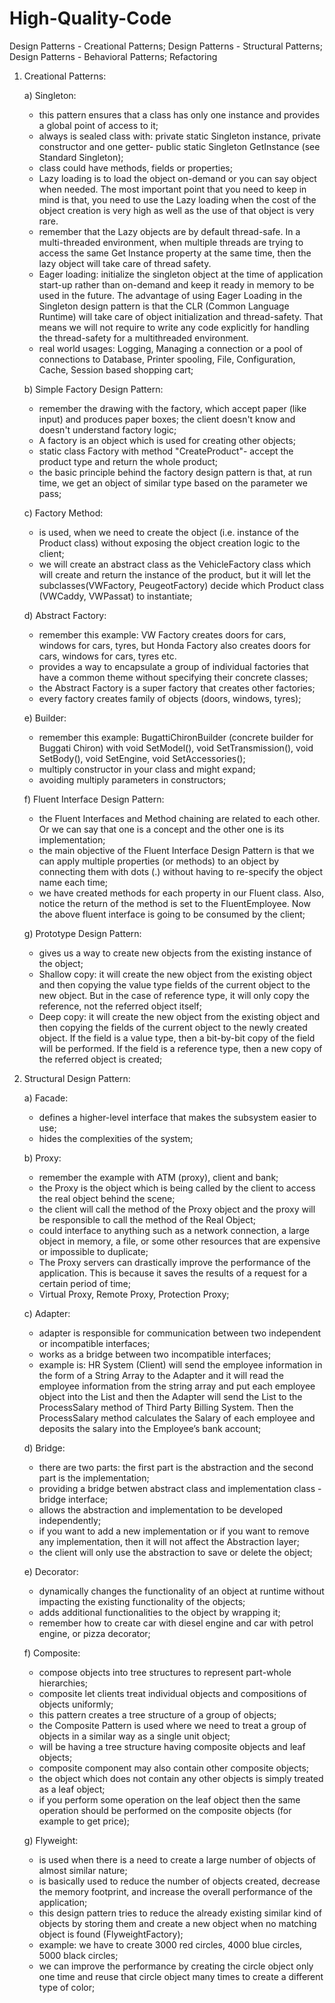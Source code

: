 # High-Quality-Code
Design Patterns - Creational Patterns; Design Patterns - Structural Patterns; Design Patterns - Behavioral Patterns; Refactoring 
1. Creational Patterns:

    a) Singleton:
      - this pattern ensures that a class has only one instance and provides a global point of access to it;
      - always is sealed class with: private static Singleton instance, private constructor and one getter- public static Singleton GetInstance (see Standard Singleton);
      - class could have methods, fields or properties;
      - Lazy loading is to load the object on-demand or you can say object when needed. The most important point that you need to keep in mind is that, you need to use the Lazy               loading when the cost of the object creation is very high as well as the use of that object is very rare. 
      - remember that the Lazy<T> objects are by default thread-safe. In a multi-threaded environment, when multiple threads are trying to access the same Get Instance property at           the same time, then the lazy object will take care of thread safety.   
      - Eager loading: initialize the singleton object at the time of application start-up rather than on-demand and keep it ready in memory to be used in the future. The advantage           of using Eager Loading in the Singleton design pattern is that the CLR (Common Language Runtime) will take care of object initialization and thread-safety. That means we will         not require to write any code explicitly for handling the thread-safety for a multithreaded environment.
      - real world usages: Logging, Managing a connection or a pool of connections to Database, Printer spooling, File, Configuration, Cache, Session based shopping cart;
    
    b) Simple Factory Design Pattern:
      - remember the drawing with the factory, which accept paper (like input) and produces paper boxes; the client doesn't know and doesn't understand factory logic;
      - A factory is an object which is used for creating other objects;
      - static class Factory with method "CreateProduct"- accept the product type and return the whole product;
      - the basic principle behind the factory design pattern is that, at run time, we get an object of similar type based on the parameter we pass; 
     
     c) Factory Method:
      - is used, when we need to create the object (i.e. instance of the Product class) without exposing the object creation logic to the client;
      - we will create an abstract class as the VehicleFactory class which will create and return the instance of the product, but it will let the                                             subclasses(VWFactory, PeugeotFactory) decide which Product class (VWCaddy, VWPassat) to instantiate;
      
      d) Abstract Factory:      
      - remember this example: VW Factory creates doors for cars, windows for cars, tyres, but Honda Factory also creates doors for cars, windows for cars, tyres etc.
      - provides a way to encapsulate a group of individual factories that have a common theme without specifying their concrete classes;
      - the Abstract Factory is a super factory that creates other factories;
      - every factory creates family of objects (doors, windows, tyres);
      
      e) Builder:
      - remember this example: BugattiChironBuilder (concrete builder for Buggati Chiron) with void SetModel(), void SetTransmission(), void SetBody(), void SetEngine, void                   SetAccessories();
      - multiply constructor in your class and might expand;
      - avoiding multiply parameters in constructors;
    
      f) Fluent Interface Design Pattern:
      - the Fluent Interfaces and Method chaining are related to each other. Or we can say that one is a concept and the other one is its implementation;
      - the main objective of the Fluent Interface Design Pattern is that we can apply multiple properties (or methods) to an object by connecting them with dots (.) without having           to re-specify the object name each time;
      - we have created methods for each property in our Fluent class. Also, notice the return of the method is set to the FluentEmployee. Now the above fluent interface is going to         be consumed by the client;
      
      g) Prototype Design Pattern:
      - gives us a way to create new objects from the existing instance of the object;
      - Shallow copy: it will create the new object from the existing object and then copying the value type fields of the current object to the new object. But in the case of               reference type, it will only copy the reference, not the referred object itself;
      - Deep copy: it will create the new object from the existing object and then copying the fields of the current object to the newly created object. If the field is a value type,         then a bit-by-bit copy of the field will be performed. If the field is a reference type, then a new copy of the referred object is created;
    
   
    
    
    
2. Structural Design Pattern:
    
      a) Facade:
      - defines a higher-level interface that makes the subsystem easier to use;
      - hides the complexities of the system;
    
     b) Proxy:
      - remember the example with ATM (proxy), client and bank;
      - the Proxy is the object which is being called by the client to access the real object behind the scene;
      - the client will call the method of the Proxy object and the proxy will be responsible to call the method of the Real Object;
      - could interface to anything such as a network connection, a large object in memory, a file, or some other resources that are expensive or impossible to duplicate;
      - The Proxy servers can drastically improve the performance of the application. This is because it saves the results of a request for a certain period of time;
      - Virtual Proxy, Remote Proxy, Protection Proxy;
    
    c) Adapter:
     - adapter is responsible for communication between two independent or incompatible interfaces;
     - works as a bridge between two incompatible interfaces;
     - example is: HR System (Client) will send the employee information in the form of a String Array to the Adapter and it will read the employee information from the string array        and put each employee object into the List<Employee> and then the Adapter will send the List<Employee> to the ProcessSalary method of Third Party Billing System. Then the            ProcessSalary method calculates the Salary of each employee and deposits the salary into the Employee’s bank account;
    
    d) Bridge:
      - there are two parts: the first part is the abstraction and the second part is the implementation;
      - providing a bridge betwen abstract class and implementation class - bridge interface;
      - allows the abstraction and implementation to be developed independently;
      - if you want to add a new implementation or if you want to remove any implementation, then it will not affect the Abstraction layer;
      - the client will only use the abstraction to save or delete the object;
    
    e) Decorator:
     - dynamically changes the functionality of an object at runtime without impacting the existing functionality of the objects;
     - adds additional functionalities to the object by wrapping it;
     - remember how to create car with diesel engine and car with petrol engine, or pizza decorator;
    
    f) Composite:
     - compose objects into tree structures to represent part-whole hierarchies;
     - composite let clients treat individual objects and compositions of objects uniformly;
     - this pattern creates a tree structure of a group of objects;
     - the Composite Pattern is used where we need to treat a group of objects in a similar way as a single unit object;
     - will be having a tree structure having composite objects and leaf objects;
     - composite component may also contain other composite objects;
     - the object which does not contain any other objects is simply treated as a leaf object;
     - if you perform some operation on the leaf object then the same operation should be performed on the composite objects (for example to get price);
    
    g) Flyweight:
     - is used when there is a need to create a large number of objects of almost similar nature;
     - is basically used to reduce the number of objects created, decrease the memory footprint, and increase the overall performance of the application;
     - this design pattern tries to reduce the already existing similar kind of objects by storing them and create a new object when no matching object is found (FlyweightFactory);
     - example: we have to create 3000 red circles, 4000 blue circles, 5000 black circles; 
     - we can improve the performance by creating the circle object only one time and reuse that circle object many times to create a different type of color;


    
    
    
    
